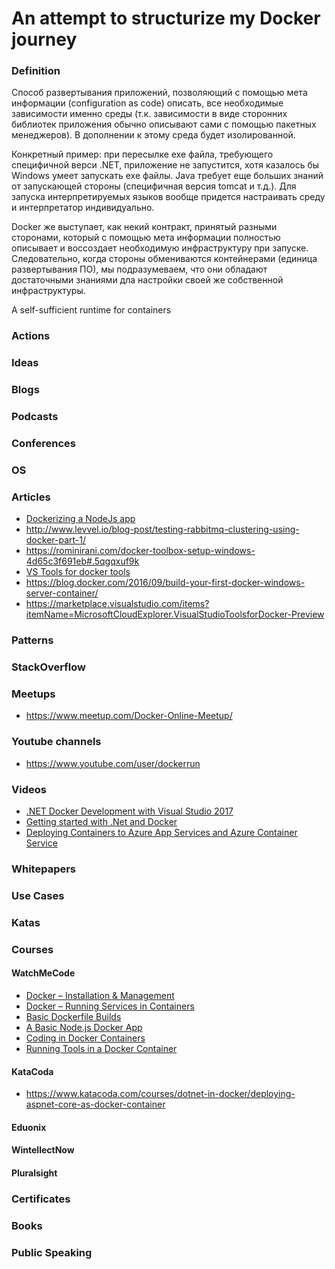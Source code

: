# An attempt to structurize my Docker journey

### Definition

Способ развертывания приложений, позволяющий с помощью мета информации (сonfiguration as code) описать, все необходимые зависимости именно среды (т.к. зависимости в виде сторонних библиотек приложения обычно описывают сами с помощью пакетных менеджеров). В дополнении к этому среда будет изолированной.

Конкретный пример: при пересылке ехе файла, требующего специфичной верси .NET, приложение не запустится, хотя казалось бы Windows умеет запускать exe файлы. Java требует еще больших знаний от запускающей стороны (специфичная версия tomcat и т.д.). Для запуска интерпретируемых языков вообще придется настраивать среду и интерпретатор индивидуально.

Docker же выступает, как некий контракт, принятый разными сторонами, который с помощью мета информации полностью описывает и воссоздает необходимую инфраструктуру при запуске. Следовательно, когда стороны обмениваются контейнерами (единица развертывания ПО), мы подразумеваем, что они обладают достаточными знаниями дла настройки своей же собственной инфраструктуры.

A self-sufficient runtime for containers


### Actions

### Ideas

### Blogs

### Podcasts

### Conferences

### OS

### Articles
- [Dockerizing a NodeJs app](https://nodejs.org/en/docs/guides/nodejs-docker-webapp/)
- http://www.levvel.io/blog-post/testing-rabbitmq-clustering-using-docker-part-1/
- https://rominirani.com/docker-toolbox-setup-windows-4d65c3f691eb#.5qgqxuf9k
- [VS Tools for docker tools](https://blogs.msdn.microsoft.com/webdev/2016/11/16/new-docker-tools-for-visual-studio/)
- https://blog.docker.com/2016/09/build-your-first-docker-windows-server-container/
- https://marketplace.visualstudio.com/items?itemName=MicrosoftCloudExplorer.VisualStudioToolsforDocker-Preview

### Patterns 

### StackOverflow

### Meetups
  - https://www.meetup.com/Docker-Online-Meetup/
  
### Youtube channels
  - https://www.youtube.com/user/dockerrun
  
### Videos
- [.NET Docker Development with Visual Studio 2017](https://channel9.msdn.com/Events/Visual-Studio/Visual-Studio-2017-Launch/T111?wt.mc_id=DX_880824)
- [Getting started with .Net and Docker](https://channel9.msdn.com/Events/Visual-Studio/Visual-Studio-2017-Launch/T122/player)
- [Deploying Containers to Azure App Services and Azure Container Service](https://channel9.msdn.com/Events/Visual-Studio/Visual-Studio-2017-Launch/T120/player)
### Whitepapers

### Use Cases

### Katas

### Courses

#### WatchMeCode

- [Docker – Installation & Management](https://sub.watchmecode.net/series/docker/)
- [Docker – Running Services in Containers](https://sub.watchmecode.net/series/docker-services/)
- [Basic Dockerfile Builds](https://sub.watchmecode.net/series/basic-dockerfile-builds/)
- [A Basic Node.js Docker App](https://sub.watchmecode.net/series/basic-node-js-docker-app/)
- [Coding in Docker Containers](https://sub.watchmecode.net/series/coding-docker-containers/)
- [Running Tools in a Docker Container](https://sub.watchmecode.net/series/running-tools-docker-container/)

#### KataCoda 

- https://www.katacoda.com/courses/dotnet-in-docker/deploying-aspnet-core-as-docker-container

#### Eduonix

#### WintellectNow

#### Pluralsight

### Certificates

### Books

### Public Speaking
